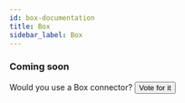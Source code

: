 ```yaml
---
id: box-documentation
title: Box
sidebar_label: Box
---
```


### Coming soon

Would you use a Box connector? <input class='vote_btn' type='button' value='Vote for it' onClick='this.value="Thanks!"; this.disabled=true; sendEvent("honeypot_connector", "vote", "Box")'/>

